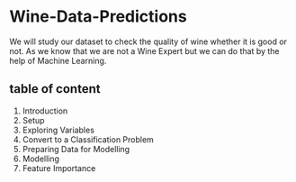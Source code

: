 # Wine-Data-Predictions
We will study our dataset to check the quality of wine whether it is good or not. As we know that we are not a Wine Expert but we can do that by the help of Machine Learning.
## table of content

1. Introduction
2. Setup
3. Exploring Variables
4. Convert to a Classification Problem
5. Preparing Data for Modelling
6. Modelling
7. Feature Importance
